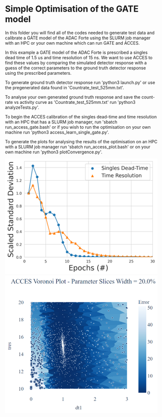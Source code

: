 
# Simple Optimisation of the GATE model

In this folder you will find all of the codes needed to generate test data and calibrate a GATE model of the ADAC Forte using the SLURM job manager with an HPC or your own machine which can run GATE and ACCES. 

In this example a GATE model of the ADAC Forte is prescribed a singles dead time of 1.5 us and time resolution of 15 ns. We want to use ACCES to find these values by comparing the simulated detector response with a guess of the correct parameters to the ground truth detector response using the prescribed parameters.

To generate ground truth detector response run 'python3 launch.py' or use the pregenerated data found in 'Countrate_test_525mm.txt'.

To analyse your own generated ground truth response and save the count-rate vs activity curve as 'Countrate_test_525mm.txt' run 'python3 analyzeTests.py'.

To begin the ACCES calibration of the singles dead-time and time resolution with an HPC that has a SLURM job manager, run 'sbatch run_access_gate.bash' or if you wish to run the optimisation on your own machine run 'python3 access_learn_single_gate.py'.

To generate the plots for analysing the results of the optimisation on an HPC with a SLURM job manager run 'sbatch run_access_plot.bash' or on your own machine run 'python3 plotConvergence.py'.

![](convergenceScatterSimple.png)
![](access_2d.png)

